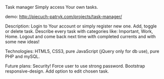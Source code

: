 Task manager
Simply access Your own tasks.

demo:
http://piecuch-patryk.com/projects/task-manager/

Description:
Login to Your account or simply register new one. Add, toggle or delete task. Describe every task with categories like: Important, Work, Home. Logout and come back next time with completed currents and with some new ideas!

Technologies:
HTML5, CSS3, pure JavaScript (jQuery only for db use), pure PHP and mySQL.

Future plans:
Security! Force user to use strong password. Bootstrap responsive-design. Add option to edit chosen task.